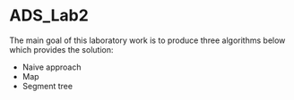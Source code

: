 # ADS_Lab2
The main goal of this laboratory work is to produce three algorithms below which provides the solution:
- Naive approach
- Map
- Segment tree

